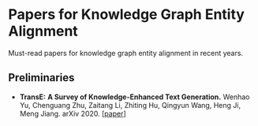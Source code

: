 # Papers for Knowledge Graph Entity Alignment
Must-read papers for knowledge graph entity alignment in recent years.

## Preliminaries

* **TransE:** **A Survey of Knowledge-Enhanced Text Generation.** Wenhao Yu, Chenguang Zhu, Zaitang Li, Zhiting Hu, Qingyun Wang, Heng Ji, Meng Jiang. arXiv 2020. [[paper](https://arxiv.org/pdf/2010.04389)]
